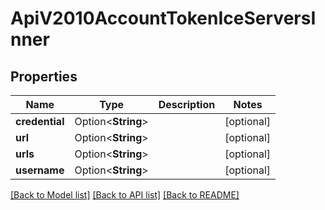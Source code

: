 # ApiV2010AccountTokenIceServersInner

## Properties

Name | Type | Description | Notes
------------ | ------------- | ------------- | -------------
**credential** | Option<**String**> |  | [optional]
**url** | Option<**String**> |  | [optional]
**urls** | Option<**String**> |  | [optional]
**username** | Option<**String**> |  | [optional]

[[Back to Model list]](../README.md#documentation-for-models) [[Back to API list]](../README.md#documentation-for-api-endpoints) [[Back to README]](../README.md)


